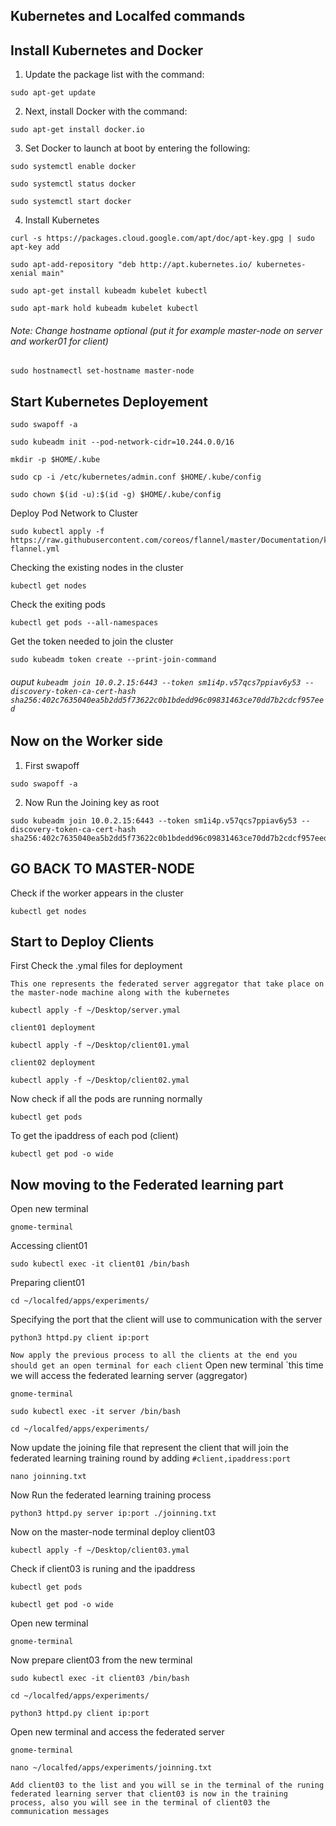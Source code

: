 ## Kubernetes and Localfed commands
## Install Kubernetes and Docker

1. Update the package list with the command:

```
sudo apt-get update
```
2. Next, install Docker with the command:
```
sudo apt-get install docker.io
```
3. Set Docker to launch at boot by entering the following:
```
sudo systemctl enable docker
```
```
sudo systemctl status docker
```
```
sudo systemctl start docker
```
4. Install Kubernetes
```
curl -s https://packages.cloud.google.com/apt/doc/apt-key.gpg | sudo apt-key add
```
```
sudo apt-add-repository "deb http://apt.kubernetes.io/ kubernetes-xenial main"
```
```
sudo apt-get install kubeadm kubelet kubectl
```
```
sudo apt-mark hold kubeadm kubelet kubectl
```
###### Note: Change hostname optional (put it for example master-node on server and worker01 for client)
```
sudo hostnamectl set-hostname master-node
```
## Start Kubernetes Deployement
```
sudo swapoff -a
```
```
sudo kubeadm init --pod-network-cidr=10.244.0.0/16
```
```
mkdir -p $HOME/.kube
```
```
sudo cp -i /etc/kubernetes/admin.conf $HOME/.kube/config
```
```
sudo chown $(id -u):$(id -g) $HOME/.kube/config
```
Deploy Pod Network to Cluster
```
sudo kubectl apply -f https://raw.githubusercontent.com/coreos/flannel/master/Documentation/kube-flannel.yml
```
Checking the existing nodes in the cluster
```
kubectl get nodes
```
Check the exiting pods
```
kubectl get pods --all-namespaces
```
Get the token needed to join the cluster
```
sudo kubeadm token create --print-join-command
```
###### ouput `kubeadm join 10.0.2.15:6443 --token sm1i4p.v57qcs7ppiav6y53 --discovery-token-ca-cert-hash sha256:402c7635040ea5b2dd5f73622c0b1bdedd96c09831463ce70dd7b2cdcf957eed`
## Now on the Worker side
1. First swapoff
```
sudo swapoff -a
```
2. Now Run the Joining key as root
```
sudo kubeadm join 10.0.2.15:6443 --token sm1i4p.v57qcs7ppiav6y53 --discovery-token-ca-cert-hash sha256:402c7635040ea5b2dd5f73622c0b1bdedd96c09831463ce70dd7b2cdcf957eed 
```
## GO BACK TO MASTER-NODE
Check if the worker appears in the cluster
```
kubectl get nodes
```
## Start to Deploy Clients
First Check the .ymal files for deployment

`This one represents the federated server aggregator that take place on the master-node machine along with the kubernetes`
```
kubectl apply -f ~/Desktop/server.ymal
```
`client01 deployment`
```
kubectl apply -f ~/Desktop/client01.ymal
```
`client02 deployment`
```
kubectl apply -f ~/Desktop/client02.ymal
```
Now check if all the pods are running normally
```
kubectl get pods
```
To get the ipaddress of each pod (client)
```
kubectl get pod -o wide
```
## Now moving to the Federated learning part
Open new terminal
```
gnome-terminal
```
Accessing client01
```
sudo kubectl exec -it client01 /bin/bash
```
Preparing client01
```
cd ~/localfed/apps/experiments/
```
Specifying the port that the client will use to communication with the server
```
python3 httpd.py client ip:port
```
`Now apply the previous process to all the clients at the end you should get an open terminal for each client`
Open new terminal `this time we will access the federated learning server (aggregator)
```
gnome-terminal
```
```
sudo kubectl exec -it server /bin/bash
```
```
cd ~/localfed/apps/experiments/
```
Now update the joining file that represent the client that will join the federated learning training round by adding `#client,ipaddress:port`
```
nano joinning.txt
```
Now Run the federated learning training process
```
python3 httpd.py server ip:port ./joinning.txt
```
Now on the master-node terminal deploy client03
```
kubectl apply -f ~/Desktop/client03.ymal
```
Check if client03 is runing and the ipaddress
```
kubectl get pods
```
```
kubectl get pod -o wide
```
Open new terminal
```
gnome-terminal
```
Now prepare client03 from the new terminal
```
sudo kubectl exec -it client03 /bin/bash
```
```
cd ~/localfed/apps/experiments/
```
```
python3 httpd.py client ip:port
```
Open new terminal and access the federated server
```
gnome-terminal
```
```
nano ~/localfed/apps/experiments/joinning.txt
```

`Add client03 to the list and you will se in the terminal of the runing federated learning server that client03 is now in the training process, also you will see in the terminal of client03 the communication messages`

